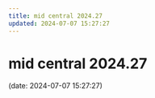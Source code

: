 ```yaml
---
title: mid central 2024.27
updated: 2024-07-07 15:27:27
---
```


# mid central 2024.27

(date: 2024-07-07 15:27:27)

